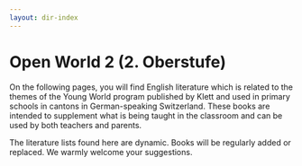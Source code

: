 ```yaml
---
layout: dir-index
---
```


# Open World 2 (2. Oberstufe)

On the following pages, you will find English literature which is related to the themes of the Young World program published by Klett and used in primary schools in cantons in German-speaking Switzerland.  These books are intended to supplement what is being taught in the classroom and can be used by both teachers and parents. 

The literature lists found here are dynamic.  Books will be regularly added or replaced.  We warmly welcome your suggestions.  


<!--stackedit_data:
eyJoaXN0b3J5IjpbMjA1MTc4Mzc4OCwtNjU3OTMyOTkyLDE4NT
A3OTUyNzldfQ==
-->